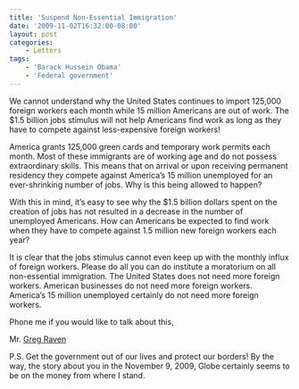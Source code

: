 ```yaml
---
title: 'Suspend Non-Essential Immigration'
date: '2009-11-02T16:32:00-08:00'
layout: post
categories:
    - Letters
tags:
    - 'Barack Hussein Obama'
    - 'Federal government'
---
```


We cannot understand why the United States continues to import 125,000 foreign workers each month while 15 million Americans are out of work. The $1.5 billion jobs stimulus will not help Americans find work as long as they have to compete against less-expensive foreign workers!  
  
America grants 125,000 green cards and temporary work permits each month. Most of these immigrants are of working age and do not possess extraordinary skills. This means that on arrival or upon receiving permanent residency they compete against America’s 15 million unemployed for an ever-shrinking number of jobs. Why is this being allowed to happen?

With this in mind, it’s easy to see why the $1.5 billion dollars spent on the creation of jobs has not resulted in a decrease in the number of unemployed Americans. How can Americans be expected to find work when they have to compete against 1.5 million new foreign workers each year?

It is clear that the jobs stimulus cannot even keep up with the monthly influx of foreign workers. Please do all you can do institute a moratorium on all non-essential immigration. The United States does not need more foreign workers. American businesses do not need more foreign workers. America’s 15 million unemployed certainly do not need more foreign workers.

Phone me if you would like to talk about this,

Mr. [Greg Raven](https://www.gregraven.org/)

P.S. Get the government out of our lives and protect our borders! By the way, the story about you in the November 9, 2009, Globe certainly seems to be on the money from where I stand.